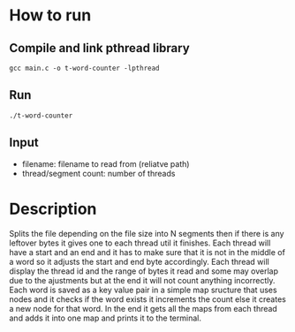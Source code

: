 # How to run

## Compile and link pthread library

```
gcc main.c -o t-word-counter -lpthread
```

## Run

```
./t-word-counter
```

## Input
-  filename: filename to read from (reliatve path)
-  thread/segment count: number of threads 

# Description

Splits the file depending on the file size into N segments then if there is any leftover bytes it gives one to each thread util it finishes. 
Each thread will have a start and an end and it has to make sure that it is not in the middle of a word so it adjusts the start and end byte accordingly.
Each thread will display the thread id and the range of bytes it read and some may overlap due to the ajustments but at the end it will not count anything incorrectly.
Each word is saved as a key value pair in a simple map sructure that uses nodes and it checks if the word exists it increments the count else it creates a new node for that word.
In the end it gets all the maps from each thread and adds it into one map and prints it to the terminal.
